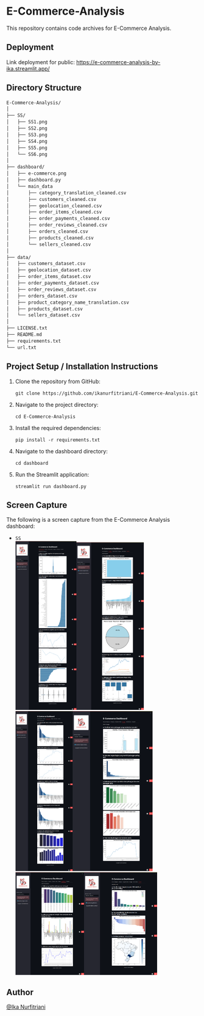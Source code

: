 # E-Commerce-Analysis
This repository contains code archives for E-Commerce Analysis.

## Deployment
Link deployment for public: https://e-commerce-analysis-by-ika.streamlit.app/

## Directory Structure
```bash
E-Commerce-Analysis/
│
├── SS/                 
│   ├── SS1.png
│   ├── SS2.png
│   ├── SS3.png
│   ├── SS4.png
│   ├── SS5.png
│   └── SS6.png
│
├── dashboard/                 
│   ├── e-commerce.png
│   ├── dashboard.py
│   └── main_data
│       ├── category_translation_cleaned.csv
│       ├── customers_cleaned.csv
│       ├── geolocation_cleaned.csv
│       ├── order_items_cleaned.csv
│       ├── order_payments_cleaned.csv
│       ├── order_reviews_cleaned.csv
│       ├── orders_cleaned.csv
│       ├── products_cleaned.csv
│       └── sellers_cleaned.csv
│
├── data/
│   ├── customers_dataset.csv
│   ├── geolocation_dataset.csv
│   ├── order_items_dataset.csv
│   ├── order_payments_dataset.csv
│   ├── order_reviews_dataset.csv
│   ├── orders_dataset.csv
│   ├── product_category_name_translation.csv
│   ├── products_dataset.csv
│   └── sellers_dataset.csv
│
├── LICENSE.txt
├── README.md
├── requirements.txt
└── url.txt
```

## Project Setup / Installation Instructions
1. Clone the repository from GitHub:  
   ```
   git clone https://github.com/ikanurfitriani/E-Commerce-Analysis.git
   ```

2. Navigate to the project directory:  
   ```
   cd E-Commerce-Analysis
   ```

3. Install the required dependencies:  
   ```
   pip install -r requirements.txt
   ```

4. Navigate to the dashboard directory:  
   ```
   cd dashboard
   ```

5. Run the Streamlit application:  
   ```
   streamlit run dashboard.py
   ```

## Screen Capture
The following is a screen capture from the E-Commerce Analysis dashboard:
- `SS` <br>
<img src="SS/SS1.png" alt="SS" width="160"><img src="SS/SS2.png" alt="SS" width="177"><br>
<img src="SS/SS3.png" alt="SS" width="150"><img src="SS/SS4.png" alt="SS" width="210"><br>
<img src="SS/SS5.png" alt="SS" width="180"><img src="SS/SS6.png" alt="SS" width="192">

## Author
[@Ika Nurfitriani](https://github.com/ikanurfitriani)